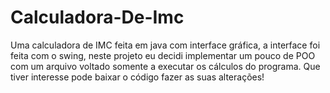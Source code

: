 # Calculadora-De-Imc
Uma calculadora de IMC feita em java com interface gráfica, a interface foi feita com o swing, neste projeto eu decidi implementar um pouco de POO com um arquivo voltado somente a executar os cálculos do programa. Que tiver interesse pode baixar o código fazer as suas alterações!




